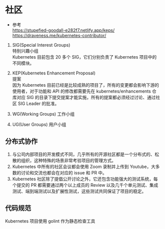 # 社区
- 参考  
https://stupefied-goodall-e282f7.netlify.app/keps/  
https://draveness.me/kubernetes-contributor/

1. SIG(Special Interest Groups)   
特别兴趣小组  
Kubernetes 目前包含 20 多个 SIG，它们分别负责了 Kubernetes 项目中的不同模块。

2. KEP(Kubernetes Enhancement Proposal)  
提案  
因为 Kubernetes 目前已经是比较成熟的项目了，所有的变更都会影响下游的使用者，对于功能和 API 的修改都需要先在 kubernetes/enhancements 仓库对应 SIG 的目录下提交提案才能实施，所有的提案都必须经过讨论、通过社区 SIG Leader 的批准。

4. WG(Working Groups) 工作小组

5. UG(User Groups) 用户小组

## 分布式协作
1. 与公司内部项目的开发模式不同，几乎所有的开源社区都是一个分布式的、松散的组织，这种特殊的场景非常考验项目的管理方式。
2. Kubernetes 中所有的社区会议都会使用 Zoom 录制并上传到 Youtube，大多数的讨论和交流也都会在对应的 issue 和 PR 中。
3. Kubernetes 社区除了提倡公开讨论之外，它还包含功能强大的测试系统，每个提交的 PR 都需要通过两个以上成员的 Review 以及几千个单元测试、集成测试、端到端测试以及扩展性测试，这些测试共同保证了项目的稳定。

## 代码规范
Kubernetes 项目使用 golint 作为静态检查工具